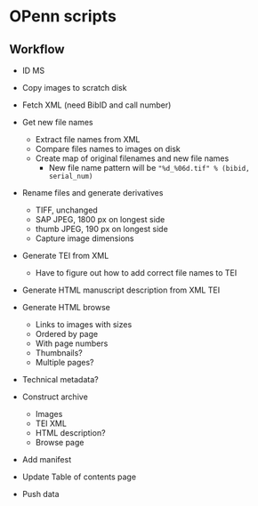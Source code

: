 OPenn scripts
=============

## Workflow

- ID MS

- Copy images to scratch disk

- Fetch XML (need BibID and call number)

- Get new file names
    - Extract file names from XML
    - Compare files names to images on disk
    - Create map of original filenames and new file names
        - New file name pattern will be `"%d_%06d.tif" % (bibid, serial_num)`

- Rename files and generate derivatives
    - TIFF, unchanged
    - SAP JPEG, 1800 px on longest side
    - thumb JPEG, 190 px on longest side
    - Capture image dimensions

- Generate TEI from XML
    - Have to figure out how to add correct file names to TEI

- Generate HTML manuscript description from XML TEI

- Generate HTML browse
    - Links to images with sizes
    - Ordered by page
    - With page numbers
    - Thumbnails?
    - Multiple pages?

- Technical metadata?

- Construct archive
    - Images
    - TEI XML
    - HTML description?
    - Browse page

- Add manifest

- Update Table of contents page

- Push data

